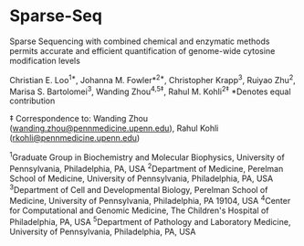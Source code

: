 # Sparse-Seq
Sparse Sequencing with combined chemical and enzymatic methods permits accurate and efficient quantification of genome-wide cytosine modification levels

Christian E. Loo<sup>1*</sup>, Johanna M. Fowler*<sup>2*</sup>, Christopher Krapp<sup>3</sup>, Ruiyao Zhu<sup>2</sup>, Marisa S. Bartolomei<sup>3</sup>, Wanding Zhou<sup>4,5‡</sup>, Rahul M. Kohli<sup>2‡</sup>
*Denotes equal contribution

‡ Correspondence to: Wanding Zhou (wanding.zhou@pennmedicine.upenn.edu), Rahul Kohli (rkohli@pennmedicine.upenn.edu)

<sup>1</sup>Graduate Group in Biochemistry and Molecular Biophysics, University of Pennsylvania, Philadelphia, PA, USA
<sup>2</sup>Department of Medicine, Perelman School of Medicine, University of Pennsylvania, Philadelphia, PA, USA
<sup>3</sup>Department of Cell and Developmental Biology, Perelman School of Medicine, University of Pennsylvania, Philadelphia, PA 19104, USA
<sup>4</sup>Center for Computational and Genomic Medicine, The Children's Hospital of Philadelphia, PA, USA
<sup>5</sup>Department of Pathology and Laboratory Medicine, University of Pennsylvania, Philadelphia, PA, USA
